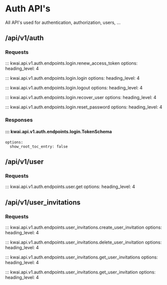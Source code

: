 # Auth API's

All API's used for authentication, authorization, users, ...

## /api/v1/auth

### Requests

::: kwai.api.v1.auth.endpoints.login.renew_access_token
    options:
        heading_level: 4

::: kwai.api.v1.auth.endpoints.login.login
    options:
        heading_level: 4

::: kwai.api.v1.auth.endpoints.login.logout
    options:
        heading_level: 4

::: kwai.api.v1.auth.endpoints.login.recover_user
    options:
        heading_level: 4

::: kwai.api.v1.auth.endpoints.login.reset_password
    options:
        heading_level: 4

### Responses

#### ::: kwai.api.v1.auth.endpoints.login.TokenSchema
    options:
      show_root_toc_entry: false

## /api/v1/user

### Requests

::: kwai.api.v1.auth.endpoints.user.get
    options:
        heading_level: 4

## /api/v1/user_invitations

### Requests

::: kwai.api.v1.auth.endpoints.user_invitations.create_user_invitation
    options:
        heading_level: 4

::: kwai.api.v1.auth.endpoints.user_invitations.delete_user_invitation
    options:
        heading_level: 4

::: kwai.api.v1.auth.endpoints.user_invitations.get_user_invitations
    options:
        heading_level: 4

::: kwai.api.v1.auth.endpoints.user_invitations.get_user_invitation
    options:
        heading_level: 4

